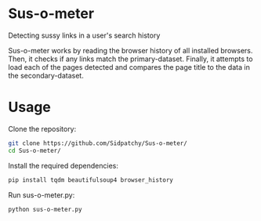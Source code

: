 # Sus-o-meter
Detecting sussy links in a user's search history

Sus-o-meter works by reading the browser history of all installed browsers. Then, it checks if any links match the primary-dataset. Finally, it attempts to load each of the pages detected and compares the page title to the data in the secondary-dataset.

# Usage
Clone the repository:
```bash
git clone https://github.com/Sidpatchy/Sus-o-meter/
cd Sus-o-meter/
```

Install the required dependencies:
```bash
pip install tqdm beautifulsoup4 browser_history
```

Run sus-o-meter.py:
```bash
python sus-o-meter.py
```
